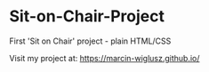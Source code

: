 # Sit-on-Chair-Project
First 'Sit on Chair' project - plain HTML/CSS


Visit my project at:
https://marcin-wiglusz.github.io/


